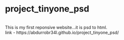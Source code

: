 # project_tinyone_psd
<br>
This is my first reponsive website...it is psd to html.
<br>
link - https://abdurrobr34l.github.io/project_tinyone_psd/

